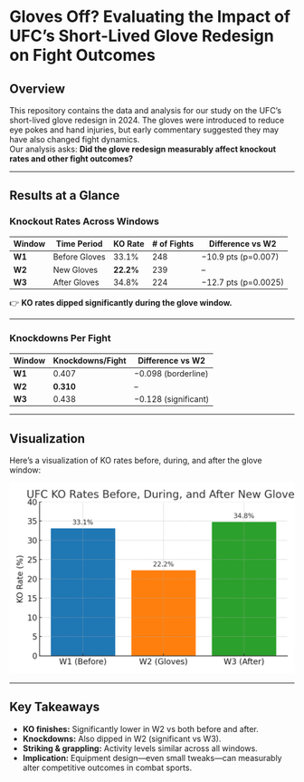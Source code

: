 # Gloves Off? Evaluating the Impact of UFC’s Short-Lived Glove Redesign on Fight Outcomes  

## Overview  
This repository contains the data and analysis for our study on the UFC’s short-lived glove redesign in 2024. The gloves were introduced to reduce eye pokes and hand injuries, but early commentary suggested they may have also changed fight dynamics.  
Our analysis asks: **Did the glove redesign measurably affect knockout rates and other fight outcomes?**

---

## Results at a Glance  

### Knockout Rates Across Windows  

| Window | Time Period | KO Rate | # of Fights | Difference vs W2 |
|--------|-------------|---------|-------------|------------------|
| **W1** | Before Gloves | 33.1% | 248 | −10.9 pts (p=0.007) |
| **W2** | New Gloves | **22.2%** | 239 | – |
| **W3** | After Gloves | 34.8% | 224 | −12.7 pts (p=0.0025) |

👉 **KO rates dipped significantly during the glove window.**  

---

### Knockdowns Per Fight  

| Window | Knockdowns/Fight | Difference vs W2 |
|--------|------------------|------------------|
| **W1** | 0.407 | −0.098 (borderline) |
| **W2** | **0.310** | – |
| **W3** | 0.438 | −0.128 (significant) |

---

## Visualization  

Here’s a visualization of KO rates before, during, and after the glove window:  

![KO Rates](ko_rates.png)

---

## Key Takeaways  
- **KO finishes:** Significantly lower in W2 vs both before and after.  
- **Knockdowns:** Also dipped in W2 (significant vs W3).  
- **Striking & grappling:** Activity levels similar across all windows.  
- **Implication:** Equipment design—even small tweaks—can measurably alter competitive outcomes in combat sports.  


